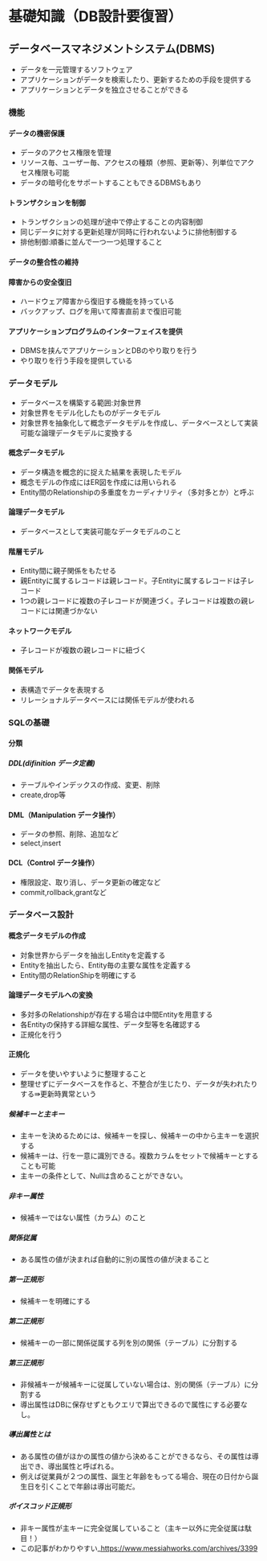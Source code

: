 # 基礎知識（DB設計要復習）
## データベースマネジメントシステム(DBMS)
- データを一元管理するソフトウェア
- アプリケーションがデータを検索したり、更新するための手段を提供する
- アプリケーションとデータを独立させることができる

### 機能
#### データの機密保護
- データのアクセス権限を管理
- リソース毎、ユーザー毎、アクセスの種類（参照、更新等）、列単位でアクセス権限も可能
- データの暗号化をサポートすることもできるDBMSもあり

#### トランザクションを制御
- トランザクションの処理が途中で停止することの内容制御
- 同じデータに対する更新処理が同時に行われないように排他制御する
- 排他制御:順番に並んで一つ一つ処理すること

#### データの整合性の維持

#### 障害からの安全復旧
- ハードウェア障害から復旧する機能を持っている
- バックアップ、ログを用いて障害直前まで復旧可能

#### アプリケーションプログラムのインターフェイスを提供
- DBMSを挟んでアプリケーションとDBのやり取りを行う
- やり取りを行う手段を提供している

### データモデル
- データベースを構築する範囲:対象世界
- 対象世界をモデル化したものがデータモデル
- 対象世界を抽象化して概念データモデルを作成し、データベースとして実装可能な論理データモデルに変換する

#### 概念データモデル
- データ構造を概念的に捉えた結果を表現したモデル
- 概念モデルの作成にはER図を作成には用いられる
- Entity間のRelationshipの多重度をカーディナリティ（多対多とか）と呼ぶ

#### 論理データモデル
- データベースとして実装可能なデータモデルのこと
#### 階層モデル
- Entity間に親子関係をもたせる
- 親Entityに属するレコードは親レコード。子Entityに属するレコードは子レコード
- 1つの親レコードに複数の子レコードが関連づく。子レコードは複数の親レコードには関連づかない
#### ネットワークモデル
- 子レコードが複数の親レコードに紐づく
#### 関係モデル
- 表構造でデータを表現する
- リレーショナルデータベースには関係モデルが使われる

### SQLの基礎
#### 分類
##### DDL(difinition データ定義)
- テーブルやインデックスの作成、変更、削除
- create,drop等
#### DML（Manipulation データ操作）
- データの参照、削除、追加など
- select,insert
#### DCL（Control データ操作）
- 権限設定、取り消し、データ更新の確定など
- commit,rollback,grantなど

### データベース設計
#### 概念データモデルの作成
- 対象世界からデータを抽出しEntityを定義する
- Entityを抽出したら、Entity毎の主要な属性を定義する
- Entity間のRelationShipを明確にする
#### 論理データモデルへの変換
- 多対多のRelationshipが存在する場合は中間Entityを用意する
- 各Entityの保持する詳細な属性、データ型等を名確認する
- 正規化を行う
#### 正規化
- データを使いやすいように整理すること
- 整理せずにデータベースを作ると、不整合が生じたり、データが失われたりする⇛更新時異常という
##### 候補キーと主キー
- 主キーを決めるためには、候補キーを探し、候補キーの中から主キーを選択する
- 候補キーは、行を一意に識別できる。複数カラムをセットで候補キーとすることも可能
- 主キーの条件として、Nullは含めることができない。
##### 非キー属性
- 候補キーではない属性（カラム）のこと
##### 関係従属
- ある属性の値が決まれば自動的に別の属性の値が決まること
##### 第一正規形
- 候補キーを明確にする
##### 第二正規形
- 候補キーの一部に関係従属する列を別の関係（テーブル）に分割する
##### 第三正規形
- 非候補キーが候補キーに従属していない場合は、別の関係（テーブル）に分割する
- 導出属性はDBに保存せずともクエリで算出できるので属性にする必要なし。
##### 導出属性とは
- ある属性の値がほかの属性の値から決めることができるなら、その属性は導出でき、導出属性と呼ばれる。
- 例えば従業員が２つの属性、誕生と年齢をもってる場合、現在の日付から誕生日を引くことで年齢は導出可能だ。
##### ボイスコッド正規形
- 非キー属性が主キーに完全従属していること（主キー以外に完全従属は駄目！）
- この記事がわかりやすい_https://www.messiahworks.com/archives/3399
